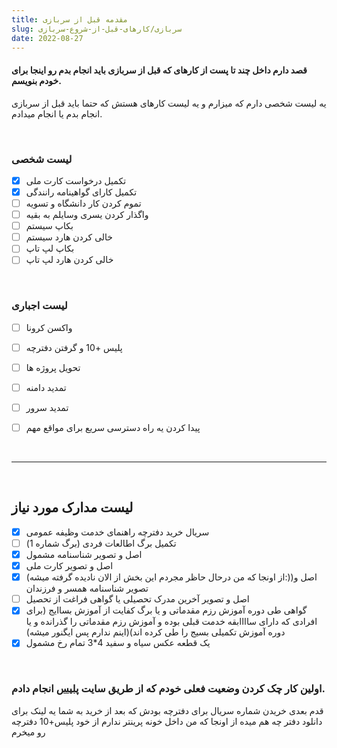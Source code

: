 ```yaml
---
title: مقدمه قبل از سربازی
slug: سربازی/کارهای-قبل-از-شروع-سربازی
date: 2022-08-27
---
```


#### قصد دارم داخل چند تا پست از کارهای که قبل از سربازی باید انجام بدم رو اینجا برای خودم بنویسم.

یه لیست شخصی دارم که میزارم و یه لیست کارهای هستش که حتما باید قبل از سربازی انجام بدم یا انجام میدادم.

</br>


### لیست شخصی
- [x] تکمیل درخواست کارت ملی
- [x] تکمیل کارای گواهینامه رانندگی
- [ ] تموم کردن کار دانشگاه و تسویه
- [ ] واگذار کردن یسری وسایلم به بقیه
- [ ] بکاپ سیستم
- [ ] خالی کردن هارد سیستم
- [ ] بکاپ لپ تاپ
- [ ] خالی کردن هارد لپ تاپ

</br>

### لیست اجباری
- [ ] واکسن کرونا
- [ ] پلیس +10 و گرفتن دفترچه
- [ ] تحویل پروژه ها
- [ ] تمدید دامنه
- [ ] تمدید سرور
- [ ] پیدا کردن یه راه دسترسی سریع برای مواقع مهم


</br>
<hr>
</br>

## لیست مدارک مورد نیاز
- [x] سریال خرید دفترچه راهنمای خدمت وظیفه عمومی
- [ ] تکمیل برگ اطالعات فردی (برگ شماره 1)
- [x] اصل و تصویر شناسنامه مشمول
- [x] اصل و تصویر کارت ملی
- [x] (از اونجا که من درحال حاظر مجردم این بخش از الان نادیده گرفته میشه:))اصل و تصویر شناسنامه همسر و فرزندان
- [ ] اصل و تصویر آخرین مدرک تحصیلی یا گواهی فراغت از تحصیل
- [x] گواهی طی دوره آموزش رزم مقدماتی و یا برگ کفایت از آموزش بساایج (برای افرادی که دارای ساااابقه خدمت قبلی بوده و آموزش رزم مقدماتی را گذرانده و یا
دوره آموزش تکمیلی بسیج را طی کرده اند)(اینم ندارم پس ایگنور میشه)
- [x] یک قطعه عکس سیاه و سفید 4*3 تمام رخ مشمول
<br>

### اولین کار چک کردن وضعیت فعلی خودم که از طریق سایت [پلیس](https://epolice.ir/) انجام دادم.

قدم بعدی خریدن شماره سریال برای دفترچه بودش
که بعد از خرید به شما یه لینک برای دانلود دفتر چه هم میده از اونجا که من داخل خونه پرینتر ندارم از خود پلیس+10 دفترچه رو میخرم



